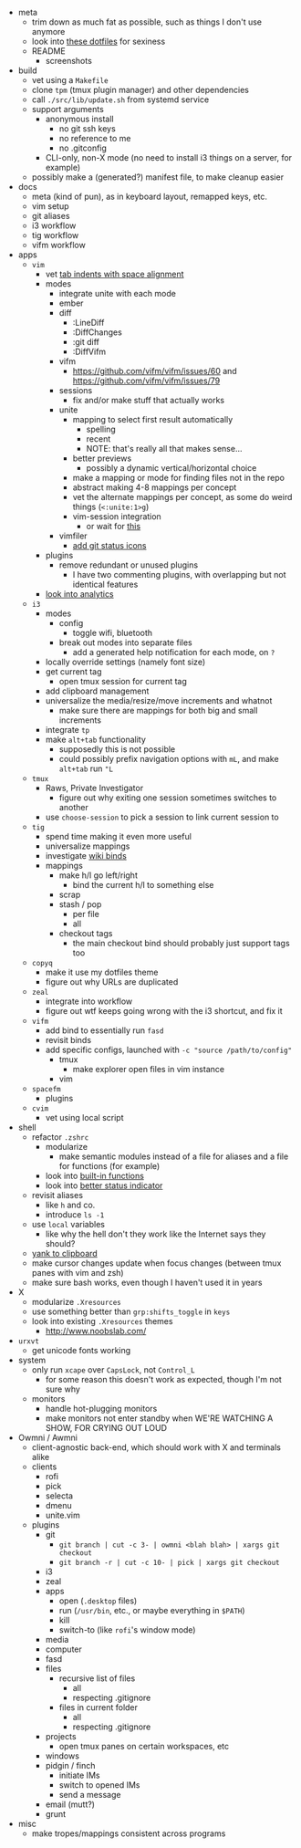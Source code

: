 - meta
	- trim down as much fat as possible, such as things I don't use anymore
	- look into [these dotfiles](https://github.com/xero/dotfiles) for sexiness
	- README
		- screenshots
- build
	- vet using a `Makefile`
	- clone `tpm` (tmux plugin manager) and other dependencies
	- call `./src/lib/update.sh` from systemd service
	- support arguments
		- anonymous install
			- no git ssh keys
			- no reference to me
			- no .gitconfig
		- CLI-only, non-X mode (no need to install i3 things on a server, for example)
	- possibly make a (generated?) manifest file, to make cleanup easier
- docs
	- meta (kind of pun), as in keyboard layout, remapped keys, etc.
	- vim setup
	- git aliases
	- i3 workflow
	- tig workflow
	- vifm workflow
- apps
	- `vim`
		- vet [tab indents with space alignment](http://vim.wikia.com/wiki/Indent_with_tabs,_align_with_spaces)
		- modes
			- integrate unite with each mode
			- ember
			- diff
				- :LineDiff
				- :DiffChanges
				- :git diff
				- :DiffVifm
			- vifm
				- https://github.com/vifm/vifm/issues/60 and https://github.com/vifm/vifm/issues/79
			- sessions
				- fix and/or make stuff that actually works
			- unite
				- mapping to select first result automatically
					- spelling
					- recent
					- NOTE: that's really all that makes sense...
				- better previews
					- possibly a dynamic vertical/horizontal choice
				- make a mapping or mode for finding files not in the repo
				- abstract making 4-8 mappings per concept
				- vet the alternate mappings per concept, as some do weird things (`<:unite:1>g`)
				- vim-session integration
					- or wait for [this](https://github.com/xolox/vim-session/pull/126)
			- vimfiler
				- [add git status icons](https://github.com/Shougo/vimfiler.vim/issues/308)
		- plugins
			- remove redundant or unused plugins
				- I have two commenting plugins, with overlapping but not identical features
		- [look into analytics](http://www.drbunsen.org/vim-croquet/)
	- `i3`
		- modes
			- config
				- toggle wifi, bluetooth
			- break out modes into separate files
				- add a generated help notification for each mode, on `?`
		- locally override settings (namely font size)
		- get current tag
			- open tmux session for current tag
		- add clipboard management
		- universalize the media/resize/move increments and whatnot
			- make sure there are mappings for both big and small increments
		- integrate `tp`
		- make `alt+tab` functionality
			- supposedly this is not possible
			- could possibly prefix navigation options with `mL`, and make `alt+tab` run `"L`
	- `tmux`
		- Raws, Private Investigator
			- figure out why exiting one session sometimes switches to another
		- use `choose-session` to pick a session to link current session to
	- `tig`
		- spend time making it even more useful
		- universalize mappings
		- investigate [wiki binds](https://github.com/jonas/tig/wiki/Bindings)
		- mappings
			- make h/l go left/right
				- bind the current h/l to something else
			- scrap
			- stash / pop
				- per file
				- all
			- checkout tags
				- the main checkout bind should probably just support tags too
	- `copyq`
		- make it use my dotfiles theme
		- figure out why URLs are duplicated
	- `zeal`
		- integrate into workflow
		- figure out wtf keeps going wrong with the i3 shortcut, and fix it
	- `vifm`
		- add bind to essentially run `fasd`
		- revisit binds
		- add specific configs, launched with `-c "source /path/to/config"`
			- tmux
				- make explorer open files in vim instance
			- vim
	- `spacefm`
		- plugins
	- `cvim`
		- vet using local script
- shell
	- refactor `.zshrc`
		- modularize
			- make semantic modules instead of a file for aliases and a file for functions (for example)
		- look into [built-in functions](https://github.com/zsh-users/zsh/tree/master/Functions/Zle)
		- look into [better status indicator](http://ivyl.0xcafe.eu/2013/02/03/refining-zsh/#vi_mode_status_indicator)
	- revisit aliases
		- like `h` and co.
		- introduce `ls -1`
	- use `local` variables
		- like why the hell don't they work like the Internet says they should?
	- [yank to clipboard](http://unix.stackexchange.com/questions/25765/pasting-from-clipboard-to-vi-enabled-zsh-or-bash-shell)
	- make cursor changes update when focus changes (between tmux panes with vim and zsh)
	- make sure bash works, even though I haven't used it in years
- X
	- modularize `.Xresources`
	- use something better than `grp:shifts_toggle` in `keys`
	- look into existing `.Xresources` themes
		- http://www.noobslab.com/
- `urxvt`
	- get unicode fonts working
- system
	- only run `xcape` over `CapsLock`, not `Control_L`
		- for some reason this doesn't work as expected, though I'm not sure why
	- monitors
		- handle hot-plugging monitors
		- make monitors not enter standby when WE'RE WATCHING A SHOW, FOR CRYING OUT LOUD
- Owmni / Awmni
	- client-agnostic back-end, which should work with X and terminals alike
	- clients
		- rofi
		- pick
		- selecta
		- dmenu
		- unite.vim
	- plugins
		- git
			- `git branch | cut -c 3- | owmni <blah blah> | xargs git checkout`
			- `git branch -r | cut -c 10- | pick | xargs git checkout`
		- i3
		- zeal
		- apps
			- open (`.desktop` files)
			- run (`/usr/bin`, etc., or maybe everything in `$PATH`)
			- kill
			- switch-to (like `rofi`'s window mode)
		- media
		- computer
		- fasd
		- files
			- recursive list of files
				- all
				- respecting .gitignore
			- files in current folder
				- all
				- respecting .gitignore
		- projects
			- open tmux panes on certain workspaces, etc
		- windows
		- pidgin / finch
			- initiate IMs
			- switch to opened IMs
			- send a message
		- email (mutt?)
		- grunt
- misc
	- make tropes/mappings consistent across programs
